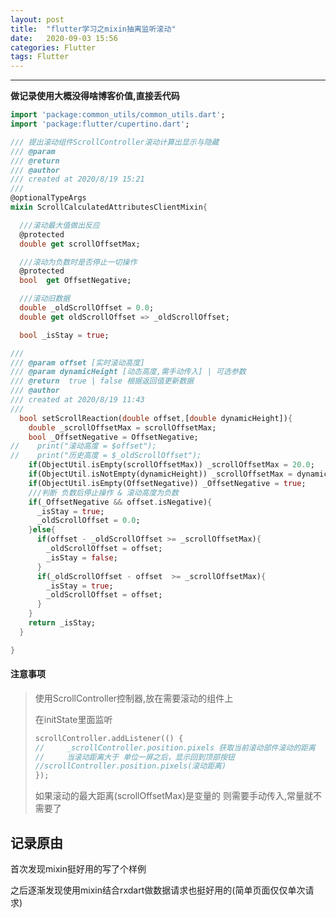 ```yaml
---
layout: post
title:  "flutter学习之mixin抽离监听滚动"
date:   2020-09-03 15:56
categories: Flutter
tags: Flutter
---
```


------

**做记录使用大概没得啥博客价值,直接丢代码**

```dart
import 'package:common_utils/common_utils.dart';
import 'package:flutter/cupertino.dart';

/// 提出滚动组件ScrollController滚动计算出显示与隐藏
/// @param 
/// @return 
/// @author 
/// created at 2020/8/19 15:21
///
@optionalTypeArgs
mixin ScrollCalculatedAttributesClientMixin{

  ///滚动最大值做出反应
  @protected
  double get scrollOffsetMax;

  ///滚动为负数时是否停止一切操作
  @protected
  bool  get OffsetNegative;

  ///滚动旧数据
  double _oldScrollOffset = 0.0;
  double get oldScrollOffset => _oldScrollOffset;

  bool _isStay = true;

///
/// @param offset [实时滚动高度]
/// @param dynamicHeight [动态高度,需手动传入] | 可选参数
/// @return  true | false 根据返回值更新数据
/// @author 
/// created at 2020/8/19 11:43
///
  bool setScrollReaction(double offset,[double dynamicHeight]){
    double _scrollOffsetMax = scrollOffsetMax;
    bool _OffsetNegative = OffsetNegative;
//    print("滚动高度 = $offset");
//    print("历史高度 = $_oldScrollOffset");
    if(ObjectUtil.isEmpty(scrollOffsetMax)) _scrollOffsetMax = 20.0;
    if(ObjectUtil.isNotEmpty(dynamicHeight)) _scrollOffsetMax = dynamicHeight;
    if(ObjectUtil.isEmpty(OffsetNegative)) _OffsetNegative = true;
    ///判断 负数后停止操作 & 滚动高度为负数
    if(_OffsetNegative && offset.isNegative){
      _isStay = true;
      _oldScrollOffset = 0.0;
    }else{
      if(offset - _oldScrollOffset >= _scrollOffsetMax){
        _oldScrollOffset = offset;
        _isStay = false;
      }
      if(_oldScrollOffset - offset  >= _scrollOffsetMax){
        _isStay = true;
        _oldScrollOffset = offset;
      }
    }
    return _isStay;
  }

}


```

#### 注意事项

> 使用ScrollController控制器,放在需要滚动的组件上
>
> 在initState里面监听
>
> ```dart
> scrollController.addListener(() {
> //     _scrollController.position.pixels 获取当前滚动部件滚动的距离
> //     当滚动距离大于 单位一屏之后，显示回到顶部按钮
> //scrollController.position.pixels(滚动距离)
> });
> ```
>
> 如果滚动的最大距离(scrollOffsetMax)是变量的 则需要手动传入,常量就不需要了

## 记录原由 

首次发现mixin挺好用的写了个样例

之后逐渐发现使用mixin结合rxdart做数据请求也挺好用的(简单页面仅仅单次请求)